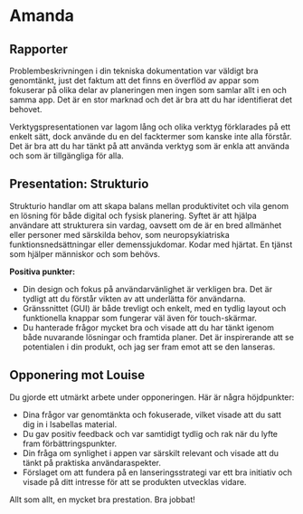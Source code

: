# Amanda

## Rapporter

Problembeskrivningen i din tekniska dokumentation var väldigt bra genomtänkt, just det faktum att det finns en överflöd av appar som fokuserar på olika delar av planeringen men ingen som samlar allt i en och samma app. Det är en stor marknad och det är bra att du har identifierat det behovet.

Verktygspresentationen var lagom lång och olika verktyg förklarades på ett enkelt sätt, dock använde du en del facktermer som kanske inte alla förstår. Det är bra att du har tänkt på att använda verktyg som är enkla att använda och som är tillgängliga för alla.

## Presentation: Strukturio

Strukturio handlar om att skapa balans mellan produktivitet och vila genom en lösning för både digital och fysisk planering. Syftet är att hjälpa användare att strukturera sin vardag, oavsett om de är en bred allmänhet eller personer med särskilda behov, som neuropsykiatriska funktionsnedsättningar eller demenssjukdomar. Kodar med hjärtat. En tjänst som hjälper människor och som behövs.

**Positiva punkter:**

- Din design och fokus på användarvänlighet är verkligen bra. Det är tydligt att du förstår vikten av att underlätta för användarna.
- Gränssnittet (GUI) är både trevligt och enkelt, med en tydlig layout och funktionella knappar som fungerar väl även för touch-skärmar.
- Du hanterade frågor mycket bra och visade att du har tänkt igenom både nuvarande lösningar och framtida planer. Det är inspirerande att se potentialen i din produkt, och jag ser fram emot att se den lanseras.

## Opponering mot Louise

Du gjorde ett utmärkt arbete under opponeringen. Här är några höjdpunkter:

- Dina frågor var genomtänkta och fokuserade, vilket visade att du satt dig in i Isabellas material.
- Du gav positiv feedback och var samtidigt tydlig och rak när du lyfte fram förbättringspunkter.
- Din fråga om synlighet i appen var särskilt relevant och visade att du tänkt på praktiska användaraspekter.
- Förslaget om att fundera på en lanseringsstrategi var ett bra initiativ och visade på ditt intresse för att se produkten utvecklas vidare.

Allt som allt, en mycket bra prestation. Bra jobbat!
